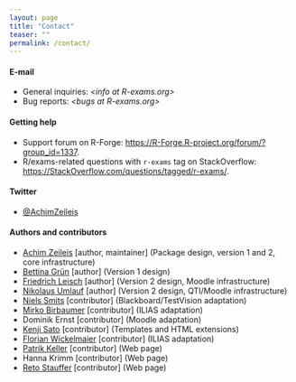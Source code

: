 ```yaml
---
layout: page
title: "Contact"
teaser: ""
permalink: /contact/
---
```


#### E-mail

- General inquiries:
  _<&#x69;&#x6e;&#x66;&#x6f;&#x20;&#x61;&#x74;&#x20;&#x52;&#x2d;&#x65;&#x78;&#x61;&#x6d;&#x73;&#x2e;&#x6f;&#x72;&#x67;>_
- Bug reports: 
  _<&#x62;&#x75;&#x67;&#x73;&#x20;&#x61;&#x74;&#x20;&#x52;&#x2d;&#x65;&#x78;&#x61;&#x6d;&#x73;&#x2e;&#x6f;&#x72;&#x67;>_


#### Getting help

- Support forum on R-Forge: <https://R-Forge.R-project.org/forum/?group_id=1337>.
- R/exams-related questions with `r-exams` tag on StackOverflow: <https://StackOverflow.com/questions/tagged/r-exams/>.


#### Twitter

- [@AchimZeileis](https://twitter.com/AchimZeileis)


#### Authors and contributors

- [Achim Zeileis](https://www.zeileis.org/) [author, maintainer] (Package design, version 1 and 2, core infrastructure)
- [Bettina Grün](https://statmath.wu.ac.at/~gruen/) [author] (Version 1 design)
- [Friedrich Leisch](https://short.boku.ac.at/leisch.html) [author] (Version 2 design, Moodle infrastructure)
- [Nikolaus Umlauf](https://eeecon.uibk.ac.at/~umlauf/) [author] (Version 2 design, QTI/Moodle infrastructure)
- [Niels Smits](https://www.uva.nl/en/profile/s/m/n.smits/n.smits.html) [contributor] (Blackboard/TestVision adaptation)
- [Mirko Birbaumer](https://www.hslu.ch/de-ch/hochschule-luzern/ueber-uns/personensuche/profile/?pid=1537) [contributor] (ILIAS adaptation)
- Dominik Ernst [contributor] (Moodle adaptation)
- [Kenji Sato](https://www.kenjisato.jp/) [contributor] (Templates and HTML extensions)
- [Florian Wickelmaier](https://www.mathpsy.uni-tuebingen.de/wickelmaier/) [contributor] (ILIAS adaptation)
- [Patrik Keller](https://informationsecurity.uibk.ac.at/people/patrik-keller/) [contributor] (Web page)
- Hanna Krimm [contributor] (Web page)
- [Reto Stauffer](https://retostauffer.org/) [contributor] (Web page)
